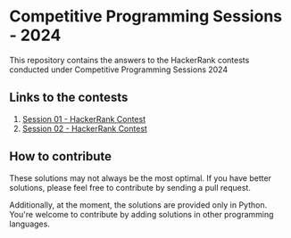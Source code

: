 # Competitive Programming Sessions - 2024

This repository contains the answers to the HackerRank contests conducted under Competitive Programming Sessions 2024

## Links to the contests

1. [Session 01 - HackerRank Contest](https://www.hackerrank.com/competitive-programming-challenge-2024-session-01)
2. [Session 02 - HackerRank Contest](https://www.hackerrank.com/competitive-programming-challenge-2024-session-02)

## How to contribute

These solutions may not always be the most optimal. If you have better solutions, please feel free to contribute by sending a pull request.

Additionally, at the moment, the solutions are provided only in Python. You're welcome to contribute by adding solutions in other programming languages.
